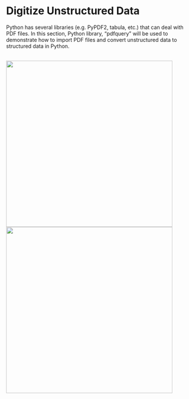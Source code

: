 # Digitize Unstructured Data

<p>
Python has several libraries (e.g. PyPDF2, tabula, etc.) that can deal with PDF files. In this section, Python library, “pdfquery” will be used to demonstrate how to import PDF files and convert unstructured data to structured data in Python.
</p>

<br>
  <img src="https://github.com/aaronzhuclover/master/blob/master/Digitize unstructured data/images/image1.PNG" height="450"/>
<br>
  <img src="https://github.com/aaronzhuclover/master/blob/master/01_data_wrangling_visualization/out/drug_int_mbs_byMfr.jpeg" height="450"/>
<br>
